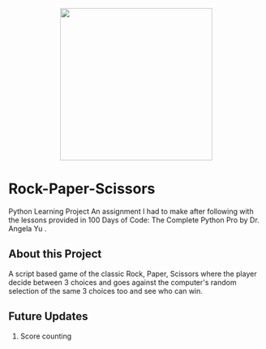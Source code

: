 

<p align="center">
  <img width="300" src="https://github.com/rainbowenough/Rock-Paper-Scissors/blob/master/Rock-Paper-Scissors.png">
</p>

# Rock-Paper-Scissors

Python Learning Project
An assignment I had to make after following with the lessons provided in 100 Days of Code: The Complete Python Pro by Dr. Angela Yu .

## About this Project
A script based game of the classic Rock, Paper, Scissors where the player decide between 3 choices and goes against the computer's random selection of the same 3 choices too and see who can win.

## Future Updates
1) Score counting 

